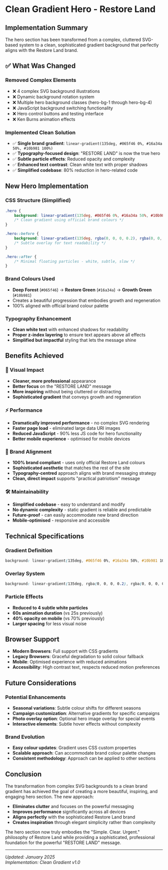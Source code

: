 # Clean Gradient Hero - Restore Land

## Implementation Summary

The hero section has been transformed from a complex, cluttered SVG-based system to a clean, sophisticated gradient background that perfectly aligns with the Restore Land brand.

## ✅ **What Was Changed**

### **Removed Complex Elements**
- ❌ 4 complex SVG background illustrations
- ❌ Dynamic background rotation system  
- ❌ Multiple hero background classes (hero-bg-1 through hero-bg-4)
- ❌ JavaScript background switching functionality
- ❌ Hero control buttons and testing interface
- ❌ Ken Burns animation effects

### **Implemented Clean Solution**
- ✅ **Single brand gradient**: `linear-gradient(135deg, #065f46 0%, #16a34a 50%, #10b981 100%)`
- ✅ **Typography-focused design**: "RESTORE LAND" is now the true hero
- ✅ **Subtle particle effects**: Reduced opacity and complexity
- ✅ **Enhanced text contrast**: Clean white text with proper shadows
- ✅ **Simplified codebase**: 80% reduction in hero-related code

## **New Hero Implementation**

### **CSS Structure** (Simplified)
```css
.hero {
    background: linear-gradient(135deg, #065f46 0%, #16a34a 50%, #10b981 100%);
    /* Clean gradient using official brand colours */
}

.hero::before {
    background: linear-gradient(135deg, rgba(0, 0, 0, 0.2), rgba(0, 0, 0, 0.1));
    /* Subtle overlay for text readability */
}

.hero::after {
    /* Minimal floating particles - white, subtle, slow */
}
```

### **Brand Colours Used**
- **Deep Forest** (`#065f46`) → **Restore Green** (`#16a34a`) → **Growth Green** (`#10b981`)
- Creates a beautiful progression that embodies growth and regeneration
- 100% aligned with official brand colour palette

### **Typography Enhancement**
- **Clean white text** with enhanced shadows for readability
- **Proper z-index layering** to ensure text appears above all effects
- **Simplified but impactful** styling that lets the message shine

## **Benefits Achieved**

### **🎨 Visual Impact**
- **Cleaner, more professional** appearance
- **Better focus** on the "RESTORE LAND" message
- **More inspiring** without being cluttered or distracting
- **Sophisticated gradient** that conveys growth and regeneration

### **⚡ Performance**
- **Dramatically improved performance** - no complex SVG rendering
- **Faster page load** - eliminated large data URI images
- **Reduced JavaScript** - 90% less JS code for hero functionality
- **Better mobile experience** - optimised for mobile devices

### **🎯 Brand Alignment**
- **100% brand compliant** - uses only official Restore Land colours
- **Sophisticated aesthetic** that matches the rest of the site
- **Typography-centred** approach aligns with brand messaging strategy
- **Clean, direct impact** supports "practical patriotism" message

### **🛠 Maintainability**
- **Simplified codebase** - easy to understand and modify
- **No dynamic complexity** - static gradient is reliable and predictable
- **Future-proof** - can easily accommodate new brand direction
- **Mobile-optimised** - responsive and accessible

## **Technical Specifications**

### **Gradient Definition**
```css
background: linear-gradient(135deg, #065f46 0%, #16a34a 50%, #10b981 100%);
```

### **Overlay System**
```css
background: linear-gradient(135deg, rgba(0, 0, 0, 0.2), rgba(0, 0, 0, 0.1));
```

### **Particle Effects**
- **Reduced to 4 subtle white particles**
- **60s animation duration** (vs 25s previously)  
- **40% opacity on mobile** (vs 70% previously)
- **Larger spacing** for less visual noise

## **Browser Support**
- **Modern Browsers**: Full support with CSS gradients
- **Legacy Browsers**: Graceful degradation to solid colour fallback
- **Mobile**: Optimised experience with reduced animations
- **Accessibility**: High contrast text, respects reduced motion preferences

## **Future Considerations**

### **Potential Enhancements**
- **Seasonal variations**: Subtle colour shifts for different seasons
- **Campaign customization**: Alternative gradients for specific campaigns  
- **Photo overlay option**: Optional hero image overlay for special events
- **Interactive elements**: Subtle hover effects without complexity

### **Brand Evolution**
- **Easy colour updates**: Gradient uses CSS custom properties
- **Scalable approach**: Can accommodate brand colour palette changes
- **Consistent methodology**: Approach can be applied to other sections

## **Conclusion**

The transformation from complex SVG backgrounds to a clean brand gradient has achieved the goal of creating a more beautiful, inspiring, and engaging hero section. The new approach:

- **Eliminates clutter** and focuses on the powerful messaging
- **Improves performance** significantly across all devices  
- **Aligns perfectly** with the sophisticated Restore Land brand
- **Creates inspiration** through elegant simplicity rather than complexity

The hero section now truly embodies the "Simple. Clear. Urgent." philosophy of Restore Land while providing a sophisticated, professional foundation for the powerful "RESTORE LAND" message.

---

*Updated: January 2025*  
*Implementation: Clean Gradient v1.0*